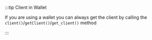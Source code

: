 :::tip Client in Wallet

If you are using a wallet you can always get the client by calling the `client()`/`getClient()`/`get_client()` method

:::

